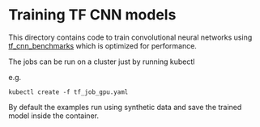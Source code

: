 # Training TF CNN models

This directory contains code to train convolutional
neural networks using [tf_cnn_benchmarks](https://github.com/tensorflow/benchmarks/tree/master/scripts/tf_cnn_benchmarks)
which is optimized for performance.


The jobs can be run on a cluster just by running kubectl

e.g.

```
kubectl create -f tf_job_gpu.yaml
```

By default the examples run using synthetic data and save the trained model
inside the container.
